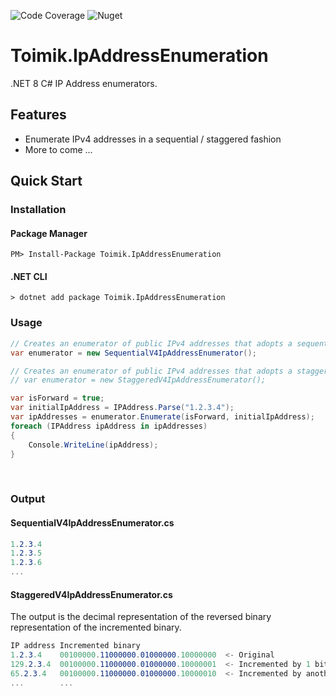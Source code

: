 ![Code Coverage](https://img.shields.io/endpoint?url=https://gist.githubusercontent.com/nurhafiz/2f60942969f1afd5064f7858e47efd8d/raw/IpAddressEnumeration-coverage.json)
![Nuget](https://img.shields.io/nuget/v/Toimik.IpAddressEnumeration)

# Toimik.IpAddressEnumeration

.NET 8 C# IP Address enumerators.

## Features

- Enumerate IPv4 addresses in a sequential / staggered fashion
-  More to come ...

## Quick Start

### Installation

#### Package Manager

```command
PM> Install-Package Toimik.IpAddressEnumeration
```

#### .NET CLI

```command
> dotnet add package Toimik.IpAddressEnumeration
```

### Usage

```c# 
// Creates an enumerator of public IPv4 addresses that adopts a sequential approach
var enumerator = new SequentialV4IpAddressEnumerator();

// Creates an enumerator of public IPv4 addresses that adopts a staggered approach */
// var enumerator = new StaggeredV4IpAddressEnumerator();

var isForward = true;
var initialIpAddress = IPAddress.Parse("1.2.3.4");
var ipAddresses = enumerator.Enumerate(isForward, initialIpAddress);
foreach (IPAddress ipAddress in ipAddresses)
{
    Console.WriteLine(ipAddress);
}
```
&nbsp;
### Output

#### SequentialV4IpAddressEnumerator.cs

```c# 
1.2.3.4
1.2.3.5
1.2.3.6
...
```

#### StaggeredV4IpAddressEnumerator.cs

The output is the decimal representation of the reversed binary representation of the incremented binary.

```c# 
IP address Incremented binary
1.2.3.4    00100000.11000000.01000000.10000000  <- Original
129.2.3.4  00100000.11000000.01000000.10000001  <- Incremented by 1 bit
65.2.3.4   00100000.11000000.01000000.10000010  <- Incremented by another bit
...        ...
```